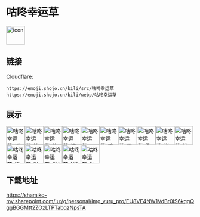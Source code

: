 # 咕咚幸运草
<img src="https://emoji.shojo.cn/bili/src/咕咚幸运草/icon.png" width="50" height="50" alt="icon">

## 链接
Cloudflare:
```
https://emoji.shojo.cn/bili/src/咕咚幸运草
https://emoji.shojo.cn/bili/webp/咕咚幸运草
```
## 展示
<img src="https://emoji.shojo.cn/bili/src/咕咚幸运草/咕咚幸运草-抓蝴蝶.png" width="50" height="50" alt="咕咚幸运草-抓蝴蝶"><img src="https://emoji.shojo.cn/bili/src/咕咚幸运草/咕咚幸运草-拍照.png" width="50" height="50" alt="咕咚幸运草-拍照"><img src="https://emoji.shojo.cn/bili/src/咕咚幸运草/咕咚幸运草-放风筝.png" width="50" height="50" alt="咕咚幸运草-放风筝"><img src="https://emoji.shojo.cn/bili/src/咕咚幸运草/咕咚幸运草-摘花.png" width="50" height="50" alt="咕咚幸运草-摘花"><img src="https://emoji.shojo.cn/bili/src/咕咚幸运草/咕咚幸运草-一起玩.png" width="50" height="50" alt="咕咚幸运草-一起玩"><img src="https://emoji.shojo.cn/bili/src/咕咚幸运草/咕咚幸运草-哇塞.png" width="50" height="50" alt="咕咚幸运草-哇塞"><img src="https://emoji.shojo.cn/bili/src/咕咚幸运草/咕咚幸运草-震惊.png" width="50" height="50" alt="咕咚幸运草-震惊"><img src="https://emoji.shojo.cn/bili/src/咕咚幸运草/咕咚幸运草-叠叠乐.png" width="50" height="50" alt="咕咚幸运草-叠叠乐"><img src="https://emoji.shojo.cn/bili/src/咕咚幸运草/咕咚幸运草-送礼物.png" width="50" height="50" alt="咕咚幸运草-送礼物"><img src="https://emoji.shojo.cn/bili/src/咕咚幸运草/咕咚幸运草-好喜欢.png" width="50" height="50" alt="咕咚幸运草-好喜欢"><img src="https://emoji.shojo.cn/bili/src/咕咚幸运草/咕咚幸运草-这是什么.png" width="50" height="50" alt="咕咚幸运草-这是什么"><img src="https://emoji.shojo.cn/bili/src/咕咚幸运草/咕咚幸运草-送我.png" width="50" height="50" alt="咕咚幸运草-送我"><img src="https://emoji.shojo.cn/bili/src/咕咚幸运草/咕咚幸运草-OK.png" width="50" height="50" alt="咕咚幸运草-OK"><img src="https://emoji.shojo.cn/bili/src/咕咚幸运草/咕咚幸运草-NO.png" width="50" height="50" alt="咕咚幸运草-NO"><img src="https://emoji.shojo.cn/bili/src/咕咚幸运草/咕咚幸运草-贴贴.png" width="50" height="50" alt="咕咚幸运草-贴贴">

## 下载地址

https://shamiko-my.sharepoint.com/:u:/g/personal/img_yuru_pro/EU8VE4NW1VdBr0IS6kqgQggBGGMtt2ZOzLTPTabqzNpsTA